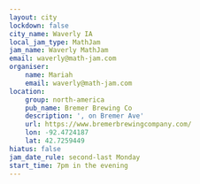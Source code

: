 ```yaml
---
layout: city
lockdown: false
city_name: Waverly IA
local_jam_type: MathJam
jam_name: Waverly MathJam
email: waverly@math-jam.com
organiser:
    name: Mariah
    email: waverly@math-jam.com
location:
    group: north-america
    pub_name: Bremer Brewing Co
    description: ', on Bremer Ave'
    url: https://www.bremerbrewingcompany.com/
    lon: -92.4724187
    lat: 42.7259449
hiatus: false
jam_date_rule: second-last Monday
start_time: 7pm in the evening
---
```


